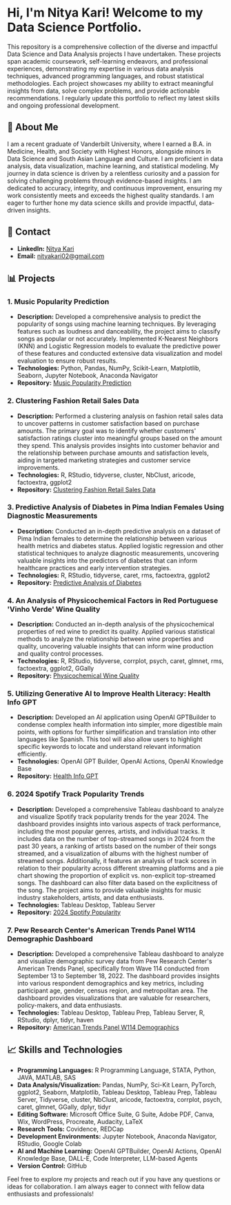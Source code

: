 # Hi, I'm Nitya Kari! Welcome to my Data Science Portfolio.
This repository is a comprehensive collection of the diverse and impactful Data Science and Data Analysis projects I have undertaken. These projects span academic coursework, self-learning endeavors, and professional experiences, demonstrating my expertise in various data analysis techniques, advanced programming languages, and robust statistical methodologies. Each project showcases my ability to extract meaningful insights from data, solve complex problems, and provide actionable recommendations. I regularly update this portfolio to reflect my latest skills and ongoing professional development.

## 🌟 About Me

I am a recent graduate of Vanderbilt University, where I earned a B.A. in Medicine, Health, and Society with Highest Honors, alongside minors in Data Science and South Asian Language and Culture. I am proficient in data analysis, data visualization, machine learning, and statistical modeling. My journey in data science is driven by a relentless curiosity and a passion for solving challenging problems through evidence-based insights. I am dedicated to accuracy, integrity, and continuous improvement, ensuring my work consistently meets and exceeds the highest quality standards. I am eager to further hone my data science skills and provide impactful, data-driven insights.

## 🔗 Contact

- **LinkedIn:** [Nitya Kari](https://www.linkedin.com/in/nityakari)
- **Email:** nityakari02@gmail.com

## 📊 Projects

### 1. Music Popularity Prediction
- **Description:** Developed a comprehensive analysis to predict the popularity of songs using machine learning techniques. By leveraging features such as loudness and danceability, the project aims to classify songs as popular or not accurately. Implemented K-Nearest Neighbors (KNN) and Logistic Regression models to evaluate the predictive power of these features and conducted extensive data visualization and model evaluation to ensure robust results.
- **Technologies:** Python, Pandas, NumPy, Scikit-Learn, Matplotlib, Seaborn, Jupyter Notebook, Anaconda Navigator
- **Repository:** [Music Popularity Prediction](https://github.com/nityakari02/musicpopularityprediction.git)

### 2. Clustering Fashion Retail Sales Data
- **Description:** Performed a clustering analysis on fashion retail sales data to uncover patterns in customer satisfaction based on purchase amounts. The primary goal was to identify whether customers' satisfaction ratings cluster into meaningful groups based on the amount they spend. This analysis provides insights into customer behavior and the relationship between purchase amounts and satisfaction levels, aiding in targeted marketing strategies and customer service improvements.
- **Technologies:** R, RStudio, tidyverse, cluster, NbClust, aricode, factoextra, ggplot2
- **Repository:** [Clustering Fashion Retail Sales Data](https://github.com/nityakari02/fashionclusteringanalysis.git)

### 3. Predictive Analysis of Diabetes in Pima Indian Females Using Diagnostic Measurements
- **Description:** Conducted an in-depth predictive analysis on a dataset of Pima Indian females to determine the relationship between various health metrics and diabetes status. Applied logistic regression and other statistical techniques to analyze diagnostic measurements, uncovering valuable insights into the predictors of diabetes that can inform healthcare practices and early intervention strategies.
- **Technologies:** R, RStudio, tidyverse, caret, rms, factoextra, ggplot2
- **Repository:** [Predictive Analysis of Diabetes](https://github.com/nityakari02/predictiveanalysisdiabetes.git)

### 4. An Analysis of Physicochemical Factors in Red Portuguese 'Vinho Verde' Wine Quality
- **Description:** Conducted an in-depth analysis of the physicochemical properties of red wine to predict its quality. Applied various statistical methods to analyze the relationship between wine properties and quality, uncovering valuable insights that can inform wine production and quality control processes.
- **Technologies:** R, RStudio, tidyverse, corrplot, psych, caret, glmnet, rms, factoextra, ggplot2, GGally
- **Repository:** [Physicochemical Wine Quality](https://github.com/nityakari02/physicochemicalwinequality.git)

### 5. Utilizing Generative AI to Improve Health Literacy: Health Info GPT
- **Description:** Developed an AI application using OpenAI GPTBuilder to condense complex health information into simpler, more digestible main points, with options for further simplification and translation into other languages like Spanish. This tool will also allow users to highlight specific keywords to locate and understand relevant information efficiently.
- **Technologies:** OpenAI GPT Builder, OpenAI Actions, OpenAI Knowledge Base
- **Repository:** [Health Info GPT](https://github.com/nityakari02/HealthInfoHelper.git)

### 6. 2024 Spotify Track Popularity Trends
- **Description:** Developed a comprehensive Tableau dashboard to analyze and visualize Spotify track popularity trends for the year 2024. The dashboard provides insights into various aspects of track performance, including the most popular genres, artists, and individual tracks. It includes data on the number of top-streamed songs in 2024 from the past 30 years, a ranking of artists based on the number of their songs streamed, and a visualization of albums with the highest number of streamed songs. Additionally, it features an analysis of track scores in relation to their popularity across different streaming platforms and a pie chart showing the proportion of explicit vs. non-explicit top-streamed songs. The dashboard can also filter data based on the explicitness of the song. The project aims to provide valuable insights for music industry stakeholders, artists, and data enthusiasts.
- **Technologies:** Tableau Desktop, Tableau Server
- **Repository:** [2024 Spotify Popularity](https://github.com/nityakari02/2024SpotifyPopularity.git)

### 7. Pew Research Center's American Trends Panel W114 Demographic Dashboard
- **Description:** Developed a comprehensive Tableau dashboard to analyze and visualize demographic survey data from Pew Research Center's American Trends Panel, specifically from Wave 114 conducted from September 13 to September 18, 2022. The dashboard provides insights into various respondent demographics and key metrics, including participant age, gender, census region, and metropolitan area. The dashboard provides visualizations that are valuable for researchers, policy-makers, and data enthusiasts.
- **Technologies:** Tableau Desktop, Tableau Prep, Tableau Server, R, RStudio, dplyr, tidyr, haven
- **Repository:** [American Trends Panel W114 Demographics](https://github.com/nityakari02/ATP2024Demographics.git)

## 📈 Skills and Technologies

- **Programming Languages:** R Programming Language, STATA, Python, JAVA, MATLAB, SAS
- **Data Analysis/Visualization:** Pandas, NumPy, Sci-Kit Learn, PyTorch, ggplot2, Seaborn, Matplotlib, Tableau Desktop, Tableau Prep, Tableau Server, Tidyverse, cluster, NbClust, aricode, factoextra, corrplot, psych, caret, glmnet, GGally, dplyr, tidyr
- **Editing Software:** Microsoft Office Suite, G Suite, Adobe PDF, Canva, Wix, WordPress, Procreate, Audacity, LaTeX
- **Research Tools:** Covidence, REDCap
- **Development Environments:** Jupyter Notebook, Anaconda Navigator, RStudio, Google Colab
- **AI and Machine Learning:** OpenAI GPTBuilder, OpenAI Actions, OpenAI Knowledge Base, DALL-E, Code Interpreter, LLM-based Agents
- **Version Control:** GitHub

Feel free to explore my projects and reach out if you have any questions or ideas for collaboration. I am always eager to connect with fellow data enthusiasts and professionals!

